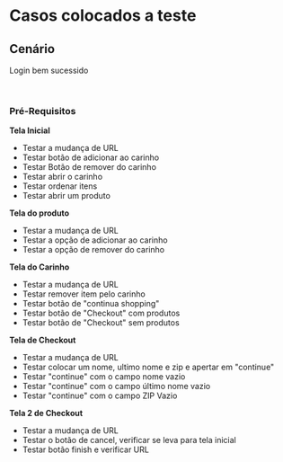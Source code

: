 # Casos colocados a teste

 <h2>Cenário</h2>

  Login bem sucessido

  <br>

  <h3>Pré-Requisitos</h2>



  **Tela Inicial**

  - Testar a mudança de URL
  - Testar botão de adicionar ao carinho
  - Testar Botão de remover do carinho
  - Testar abrir o carinho
  - Testar ordenar itens
  - Testar abrir um produto

   **Tela do produto**
   
  - Testar a mudança de URL
  - Testar a opção de adicionar ao carinho
  - Testar a opção de remover do carinho

  **Tela do Carinho**

  - Testar a mudança de URL
  - Testar remover item pelo carinho
  - Testar botão de "continua shopping"
  - Testar botão de "Checkout" com produtos
  - Testar botão de "Checkout" sem produtos

  **Tela de Checkout**

  - Testar a mudança de URL
  - Testar colocar um nome, ultimo nome e zip e apertar em "continue"
  - Testar "continue" com o campo nome vazio
  - Testar "continue" com o campo último nome vazio
  - Testar "continue" com o campo ZIP Vazio
  
   **Tela 2 de Checkout**

  - Testar a mudança de URL
  - Testar o botão de cancel, verificar se leva para tela inicial
  - Testar botão finish  e verificar URL

